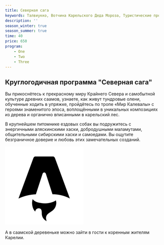 ```yaml
---
title: Северная сага
keywords: Талвиукко, Вотчина Карельского Деда Мороза, Туристические программы и туры, Активный отдых, Отдых в Карелии
description: ''
season_winter: true
season_summer: true
time: 40
price: 650
program:
    - One
    - Two
    - Three
---
```


## Круглогодичная программа "Северная сага"

Вы прикоснётесь к прекрасному миру Крайнего Севера и самобытной культуре древних саамов,
узнаете, как живут тундровые олени, обученные ходить в упряжке,
пройдётесь по тропе «Мир Калевалы» с героями знаменитого эпоса,
воплощёнными в уникальных композициях из дерева и органично вписанными в карельский лес.

В крупнейшем питомнике ездовых собак вы подружитесь с энергичными аляскинскими хаски,
добродушными маламутами, общительными сибирскими хаски и самоедами.
Вы ощутите безграничное доверие и любовь этих замечательных созданий.

![image](./favicon.svg)

А в саамской деревеньке можно зайти в гости к коренным жителям Карелии.